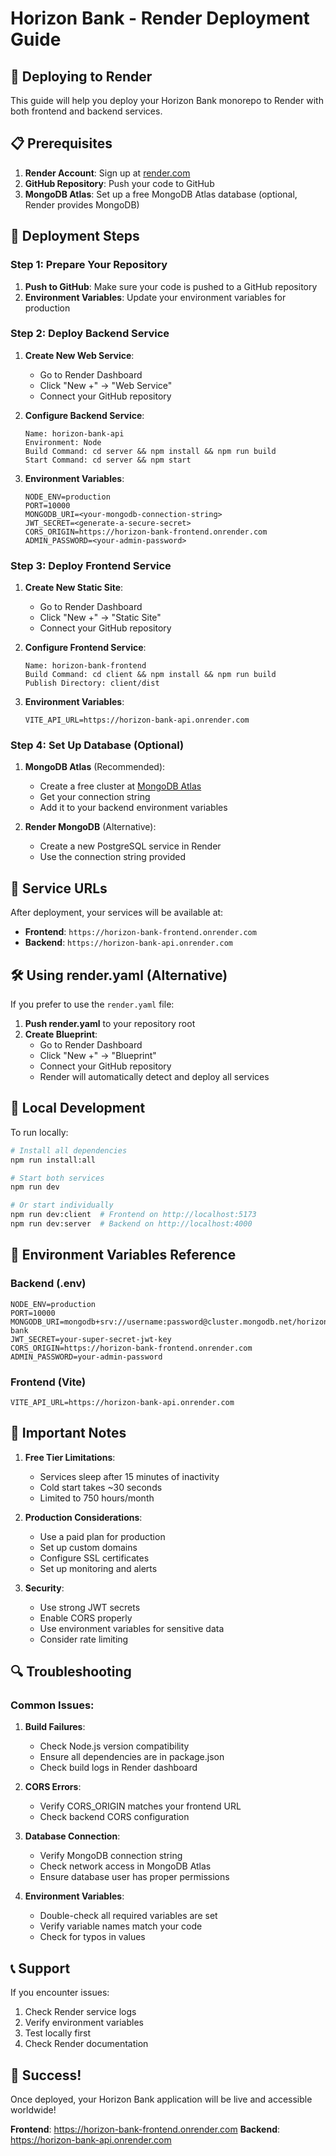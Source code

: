# Horizon Bank - Render Deployment Guide

## 🚀 Deploying to Render

This guide will help you deploy your Horizon Bank monorepo to Render with both frontend and backend services.

## 📋 Prerequisites

1. **Render Account**: Sign up at [render.com](https://render.com)
2. **GitHub Repository**: Push your code to GitHub
3. **MongoDB Atlas**: Set up a free MongoDB Atlas database (optional, Render provides MongoDB)

## 🔧 Deployment Steps

### Step 1: Prepare Your Repository

1. **Push to GitHub**: Make sure your code is pushed to a GitHub repository
2. **Environment Variables**: Update your environment variables for production

### Step 2: Deploy Backend Service

1. **Create New Web Service**:
   - Go to Render Dashboard
   - Click "New +" → "Web Service"
   - Connect your GitHub repository

2. **Configure Backend Service**:
   ```
   Name: horizon-bank-api
   Environment: Node
   Build Command: cd server && npm install && npm run build
   Start Command: cd server && npm start
   ```

3. **Environment Variables**:
   ```
   NODE_ENV=production
   PORT=10000
   MONGODB_URI=<your-mongodb-connection-string>
   JWT_SECRET=<generate-a-secure-secret>
   CORS_ORIGIN=https://horizon-bank-frontend.onrender.com
   ADMIN_PASSWORD=<your-admin-password>
   ```

### Step 3: Deploy Frontend Service

1. **Create New Static Site**:
   - Go to Render Dashboard
   - Click "New +" → "Static Site"
   - Connect your GitHub repository

2. **Configure Frontend Service**:
   ```
   Name: horizon-bank-frontend
   Build Command: cd client && npm install && npm run build
   Publish Directory: client/dist
   ```

3. **Environment Variables**:
   ```
   VITE_API_URL=https://horizon-bank-api.onrender.com
   ```

### Step 4: Set Up Database (Optional)

1. **MongoDB Atlas** (Recommended):
   - Create a free cluster at [MongoDB Atlas](https://www.mongodb.com/atlas)
   - Get your connection string
   - Add it to your backend environment variables

2. **Render MongoDB** (Alternative):
   - Create a new PostgreSQL service in Render
   - Use the connection string provided

## 🔗 Service URLs

After deployment, your services will be available at:
- **Frontend**: `https://horizon-bank-frontend.onrender.com`
- **Backend**: `https://horizon-bank-api.onrender.com`

## 🛠️ Using render.yaml (Alternative)

If you prefer to use the `render.yaml` file:

1. **Push render.yaml** to your repository root
2. **Create Blueprint**:
   - Go to Render Dashboard
   - Click "New +" → "Blueprint"
   - Connect your GitHub repository
   - Render will automatically detect and deploy all services

## 🔧 Local Development

To run locally:

```bash
# Install all dependencies
npm run install:all

# Start both services
npm run dev

# Or start individually
npm run dev:client  # Frontend on http://localhost:5173
npm run dev:server  # Backend on http://localhost:4000
```

## 📝 Environment Variables Reference

### Backend (.env)
```env
NODE_ENV=production
PORT=10000
MONGODB_URI=mongodb+srv://username:password@cluster.mongodb.net/horizon-bank
JWT_SECRET=your-super-secret-jwt-key
CORS_ORIGIN=https://horizon-bank-frontend.onrender.com
ADMIN_PASSWORD=your-admin-password
```

### Frontend (Vite)
```env
VITE_API_URL=https://horizon-bank-api.onrender.com
```

## 🚨 Important Notes

1. **Free Tier Limitations**:
   - Services sleep after 15 minutes of inactivity
   - Cold start takes ~30 seconds
   - Limited to 750 hours/month

2. **Production Considerations**:
   - Use a paid plan for production
   - Set up custom domains
   - Configure SSL certificates
   - Set up monitoring and alerts

3. **Security**:
   - Use strong JWT secrets
   - Enable CORS properly
   - Use environment variables for sensitive data
   - Consider rate limiting

## 🔍 Troubleshooting

### Common Issues:

1. **Build Failures**:
   - Check Node.js version compatibility
   - Ensure all dependencies are in package.json
   - Check build logs in Render dashboard

2. **CORS Errors**:
   - Verify CORS_ORIGIN matches your frontend URL
   - Check backend CORS configuration

3. **Database Connection**:
   - Verify MongoDB connection string
   - Check network access in MongoDB Atlas
   - Ensure database user has proper permissions

4. **Environment Variables**:
   - Double-check all required variables are set
   - Verify variable names match your code
   - Check for typos in values

## 📞 Support

If you encounter issues:
1. Check Render service logs
2. Verify environment variables
3. Test locally first
4. Check Render documentation

## 🎉 Success!

Once deployed, your Horizon Bank application will be live and accessible worldwide!

**Frontend**: https://horizon-bank-frontend.onrender.com
**Backend**: https://horizon-bank-api.onrender.com
